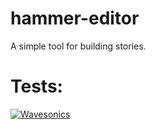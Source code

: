 # hammer-editor
A simple tool for building stories.

# Tests:
[![Wavesonics](https://circleci.com/github/Wavesonics/hammer-editor.svg?style=svg)](https://github.com/Wavesonics/hammer-editor)
